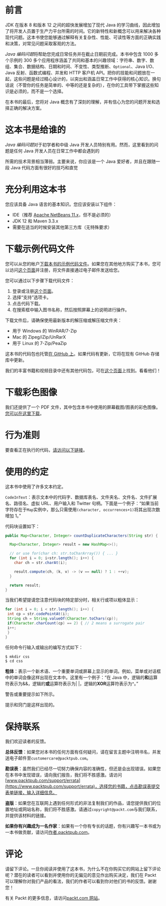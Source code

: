 # 前言

JDK 在版本 8 和版本 12 之间的超快发展增加了现代 Java 的学习曲线，因此增加了将开发人员置于生产力平台所需的时间。它的新特性和新概念可以用来解决各种现代问题。这本书使您能够通过解释有关复杂性、性能、可读性等方面的正确实践和决策，对常见问题采取客观的方法。

*Java 编码问题*将帮助您完成日常任务并在截止日期前完成。本书中包含 1000 多个示例的 300 多个应用程序涵盖了共同和基本的兴趣领域：字符串、数字、数组、集合、数据结构、日期和时间、不变性、类型推断、`Optional`、Java I/O、Java 反射、函数式编程、并发和 HTTP 客户机 API。把你的技能和问题放在一起，这些问题是经过精心设计的，以突出和涵盖日常工作中获得的核心知识。换句话说（不管你的任务是简单的、中等的还是复杂的），在你的工具带下掌握这些知识是必须的，而不是一个选择。

在本书的最后，您将对 Java 概念有了深刻的理解，并有信心为您的问题开发和选择正确的解决方案。

# 这本书是给谁的

*Java 编码问题*对于初学者和中级 Java 开发人员特别有用。然而，这里看到的问题是任何 Java 开发人员在日常工作中都会遇到的

所需的技术背景相当薄弱。主要来说，你应该是一个 Java 爱好者，并且在跟随一段 Java 代码方面有很好的技巧和直觉

# 充分利用这本书

您应该具备 Java 语言的基本知识。您应该安装以下组件：

*   IDE（推荐 [Apache NetBeans 11.x](https://netbeans.apache.org/)，但不是必须的）
*   JDK 12 和 Maven 3.3.x
*   需要在适当的时候安装其他第三方库（无特殊要求）

# 下载示例代码文件

您可以从您的帐户[下载本书的示例代码文件](http://www.packt.com)。如果您在其他地方购买了本书，您可以访问[这个页面](https://www.packtpub.com/support)并注册，将文件直接通过电子邮件发送给您。

您可以通过以下步骤下载代码文件：

1.  登录或注册[这个页面](http://www.packt.com)。
2.  选择“支持”选项卡。
3.  点击代码下载。
4.  在搜索框中输入图书名称，然后按照屏幕上的说明进行操作。

下载文件后，请确保使用最新版本的解压缩或解压缩文件夹：

*   用于 Windows 的 WinRAR/7-Zip
*   Mac 的 Zipeg/iZip/UnRarX
*   用于 Linux 的 7-Zip/PeaZip

这本书的代码包也托管[在 GitHub 上](https://github.com/PacktPublishing/Java-Coding-Problems)。如果代码有更新，它将在现有 GitHub 存储库中更新。

我们的丰富书籍和视频目录中还有其他代码包，可在[这个页面](https://github.com/PacktPublishing/)上找到。看看他们！

# 下载彩色图像

我们还提供了一个 PDF 文件，其中包含本书中使用的屏幕截图/图表的彩色图像。[您可以在这里下载](_ColorImages.pdf)。

# 行为准则

要查看正在执行的代码，[请访问以下链接](http://bit.ly/2kSgFKf)。

# 使用的约定

这本书中使用了许多文本约定。

`CodeInText`：表示文本中的代码字、数据库表名、文件夹名、文件名、文件扩展名、路径名、虚拟 URL、用户输入和 Twitter 句柄。下面是一个例子：“如果当前字符存在于`Map`实例中，那么只需使用`(character, occurrences+1)`将其出现次数增加 1。”

代码块设置如下：

```java
public Map<Character, Integer> countDuplicateCharacters(String str) {

  Map<Character, Integer> result = new HashMap<>();

  // or use for(char ch: str.toCharArray()) { ... }
  for (int i = 0; i<str.length(); i++) {
    char ch = str.charAt(i); 

    result.compute(ch, (k, v) -> (v == null) ? 1 : ++v);
  }

  return result;
}
```

当我们希望提请您注意代码块的特定部分时，相关行或项以粗体显示：

```java
for (int i = 0; i < str.length(); i++) {
 int cp = str.codePointAt(i);
 String ch = String.valueOf(Character.toChars(cp));
 if(Character.charCount(cp) == 2) { // 2 means a surrogate pair
 i++;
 }
}
```

任何命令行输入或输出的编写方式如下：

```java
$ mkdir css
$ cd css
```

**粗体**：表示一个新术语、一个重要单词或屏幕上显示的单词。例如，菜单或对话框中的单词会像这样出现在文本中。这里有一个例子：“在 Java 中，逻辑的**和**运算符表示为&&，逻辑的**或**运算符表示为| |，逻辑的**XOR**运算符表示为^。”

警告或重要提示如下所示。

提示和窍门是这样出现的。

# 保持联系

我们欢迎读者的反馈。

**总体反馈**：如果您对本书的任何方面有任何疑问，请在留言主题中注明书名，并发送电子邮件至`customercare@packtpub.com`。

**勘误表**：虽然我们已经尽一切努力确保内容的准确性，但还是会出现错误。如果您在本书中发现错误，请向我们报告，我们将不胜感激。请访问[www.packtpub.com/support/errata](https://www.packtpub.com/support/errata)，选择您的书籍，点击勘误表提交表单链接，输入详细信息。

**盗版**：如果您在互联网上遇到任何形式的非法复制我们的作品，请您提供我们的位置地址或网站名称，我们将不胜感激。请通过`copyright@packt.com`与我们联系，并提供该材料的链接。

**如果你有兴趣成为一名作家**：如果有一个你有专长的话题，你有兴趣写一本书或为一本书做贡献，请访问[作者.packtpub.com](http://authors.packtpub.com/)。

# 评论

请留下评论。一旦你阅读并使用了这本书，为什么不在你购买它的网站上留下评论呢？潜在的读者可以看到并使用你的无偏见的意见作出购买决定，我们在 Packt 可以理解你对我们产品的看法，我们的作者可以看到你对他们的书的反馈。谢谢您！

有关 Packt 的更多信息，请访问[packt.com 网站](http://www.packt.com/)。